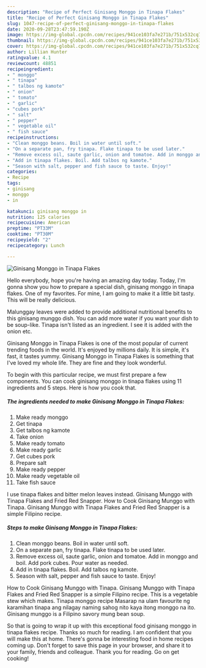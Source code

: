 ```yaml
---
description: "Recipe of Perfect Ginisang Monggo in Tinapa Flakes"
title: "Recipe of Perfect Ginisang Monggo in Tinapa Flakes"
slug: 1047-recipe-of-perfect-ginisang-monggo-in-tinapa-flakes
date: 2020-09-28T23:47:59.190Z
image: https://img-global.cpcdn.com/recipes/941ce103fa7e271b/751x532cq70/ginisang-monggo-in-tinapa-flakes-recipe-main-photo.jpg
thumbnail: https://img-global.cpcdn.com/recipes/941ce103fa7e271b/751x532cq70/ginisang-monggo-in-tinapa-flakes-recipe-main-photo.jpg
cover: https://img-global.cpcdn.com/recipes/941ce103fa7e271b/751x532cq70/ginisang-monggo-in-tinapa-flakes-recipe-main-photo.jpg
author: Lillian Hunter
ratingvalue: 4.1
reviewcount: 48851
recipeingredient:
- " monggo"
- " tinapa"
- " talbos ng kamote"
- " onion"
- " tomato"
- " garlic"
- "cubes pork"
- " salt"
- " pepper"
- " vegetable oil"
- " fish sauce"
recipeinstructions:
- "Clean monggo beans. Boil in water until soft."
- "On a separate pan, fry tinapa. Flake tinapa to be used later."
- "Remove excess oil, saute garlic, onion and tomatoe. Add in monggo and boil. Add pork cubes. Pour water as needed."
- "Add in tinapa flakes. Boil. Add talbos ng kamote."
- "Season with salt, pepper and fish sauce to taste. Enjoy!"
categories:
- Recipe
tags:
- ginisang
- monggo
- in

katakunci: ginisang monggo in 
nutrition: 125 calories
recipecuisine: American
preptime: "PT33M"
cooktime: "PT30M"
recipeyield: "2"
recipecategory: Lunch

---
```



![Ginisang Monggo in Tinapa Flakes](https://img-global.cpcdn.com/recipes/941ce103fa7e271b/751x532cq70/ginisang-monggo-in-tinapa-flakes-recipe-main-photo.jpg)

Hello everybody, hope you're having an amazing day today. Today, I'm gonna show you how to prepare a special dish, ginisang monggo in tinapa flakes. One of my favorites. For mine, I am going to make it a little bit tasty. This will be really delicious.

Malunggay leaves were added to provide additional nutritional benefits to this ginisang munggo dish. You can add more water if you want your dish to be soup-like. Tinapa isn&#39;t listed as an ingredient. I see it is added with the onion etc.

Ginisang Monggo in Tinapa Flakes is one of the most popular of current trending foods in the world. It's enjoyed by millions daily. It is simple, it's fast, it tastes yummy. Ginisang Monggo in Tinapa Flakes is something that I've loved my whole life. They are fine and they look wonderful.


To begin with this particular recipe, we must first prepare a few components. You can cook ginisang monggo in tinapa flakes using 11 ingredients and 5 steps. Here is how you cook that.

<!--inarticleads1-->

##### The ingredients needed to make Ginisang Monggo in Tinapa Flakes:

1. Make ready  monggo
1. Get  tinapa
1. Get  talbos ng kamote
1. Take  onion
1. Make ready  tomato
1. Make ready  garlic
1. Get cubes pork
1. Prepare  salt
1. Make ready  pepper
1. Make ready  vegetable oil
1. Take  fish sauce


I use tinapa flakes and bitter melon leaves instead. Ginisang Munggo with Tinapa Flakes and Fried Red Snapper. How to Cook Ginisang Munggo with Tinapa. Ginisang Munggo with Tinapa Flakes and Fried Red Snapper is a simple Filipino recipe. 

<!--inarticleads2-->

##### Steps to make Ginisang Monggo in Tinapa Flakes:

1. Clean monggo beans. Boil in water until soft.
1. On a separate pan, fry tinapa. Flake tinapa to be used later.
1. Remove excess oil, saute garlic, onion and tomatoe. Add in monggo and boil. Add pork cubes. Pour water as needed.
1. Add in tinapa flakes. Boil. Add talbos ng kamote.
1. Season with salt, pepper and fish sauce to taste. Enjoy!


How to Cook Ginisang Munggo with Tinapa. Ginisang Munggo with Tinapa Flakes and Fried Red Snapper is a simple Filipino recipe. This is a vegetable stew which makes. Tinapa monggo recipe Masarap na ulam favourite ng karamihan tinapa ang nilagay naming sahog nito kaya itong monggo na ito. Ginisang munggo is a Filipino savory mung bean soup. 

So that is going to wrap it up with this exceptional food ginisang monggo in tinapa flakes recipe. Thanks so much for reading. I am confident that you will make this at home. There's gonna be interesting food in home recipes coming up. Don't forget to save this page in your browser, and share it to your family, friends and colleague. Thank you for reading. Go on get cooking!
